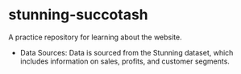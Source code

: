 # stunning-succotash
A practice repository for learning about the website.
- Data Sources: Data is sourced from the Stunning dataset, which includes information on sales, profits, and customer segments.
